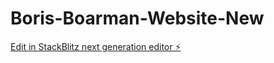 # Boris-Boarman-Website-New

[Edit in StackBlitz next generation editor ⚡️](https://stackblitz.com/~/github.com/imboogieman/Boris-Boarman-Website-New)